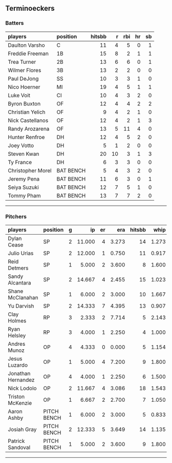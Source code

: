 ## Terminoeckers

### Batters

 
|players           |position  | hitsbb|  r| rbi| hr| sb| 
|:-----------------|:---------|------:|--:|---:|--:|--:| 
|Daulton Varsho    |C         |     11|  4|   5|  0|  1| 
|Freddie Freeman   |1B        |     15|  8|   2|  1|  1| 
|Trea Turner       |2B        |     13|  6|   6|  0|  1| 
|Wilmer Flores     |3B        |     13|  2|   2|  0|  0| 
|Paul DeJong       |SS        |     10|  3|   3|  1|  0| 
|Nico Hoerner      |MI        |     19|  4|   5|  1|  1| 
|Luke Voit         |CI        |     10|  4|   3|  2|  0| 
|Byron Buxton      |OF        |     12|  4|   4|  2|  2| 
|Christian Yelich  |OF        |      9|  4|   2|  1|  0| 
|Nick Castellanos  |OF        |     12|  4|   2|  1|  3| 
|Randy Arozarena   |OF        |     13|  5|  11|  4|  0| 
|Hunter Renfroe    |DH        |     12|  4|   5|  2|  0| 
|Joey Votto        |DH        |      5|  1|   2|  0|  0| 
|Steven Kwan       |DH        |     20| 10|   3|  1|  3| 
|Ty France         |DH        |      6|  3|   3|  0|  0| 
|Christopher Morel |BAT BENCH |      5|  4|   3|  2|  0| 
|Jeremy Pena       |BAT BENCH |     11|  6|   3|  0|  1| 
|Seiya Suzuki      |BAT BENCH |     12|  7|   5|  1|  0| 
|Tommy Pham        |BAT BENCH |     13|  7|   7|  2|  0| 


* * *

### Pitchers

 
|players            |position    |  g|     ip| er|   era| hitsbb|  whip| so|  w| sv| 
|:------------------|:-----------|--:|------:|--:|-----:|------:|-----:|--:|--:|--:| 
|Dylan Cease        |SP          |  2| 11.000|  4| 3.273|     14| 1.273| 12|  0|  0| 
|Julio Urias        |SP          |  2| 12.000|  1| 0.750|     11| 0.917| 14|  2|  0| 
|Reid Detmers       |SP          |  1|  5.000|  2| 3.600|      8| 1.600|  9|  0|  0| 
|Sandy Alcantara    |SP          |  2| 14.667|  4| 2.455|     15| 1.023| 11|  1|  0| 
|Shane McClanahan   |SP          |  1|  6.000|  2| 3.000|     10| 1.667|  4|  1|  0| 
|Yu Darvish         |SP          |  2| 14.333|  7| 4.395|     13| 0.907| 15|  0|  0| 
|Clay Holmes        |RP          |  3|  2.333|  2| 7.714|      5| 2.143|  1|  0|  0| 
|Ryan Helsley       |RP          |  3|  4.000|  1| 2.250|      4| 1.000|  5|  1|  1| 
|Andres Munoz       |OP          |  4|  4.333|  0| 0.000|      5| 1.154|  9|  1|  0| 
|Jesus Luzardo      |OP          |  1|  5.000|  4| 7.200|      9| 1.800|  6|  0|  0| 
|Jonathan Hernandez |OP          |  4|  4.000|  1| 2.250|      6| 1.500|  3|  0|  2| 
|Nick Lodolo        |OP          |  2| 11.667|  4| 3.086|     18| 1.543| 14|  0|  0| 
|Triston McKenzie   |OP          |  1|  6.667|  2| 2.700|      7| 1.050|  3|  0|  0| 
|Aaron Ashby        |PITCH BENCH |  1|  6.000|  2| 3.000|      5| 0.833|  5|  0|  0| 
|Josiah Gray        |PITCH BENCH |  2| 12.333|  5| 3.649|     14| 1.135| 15|  0|  0| 
|Patrick Sandoval   |PITCH BENCH |  1|  5.000|  2| 3.600|      9| 1.800|  4|  0|  0| 


* * *


